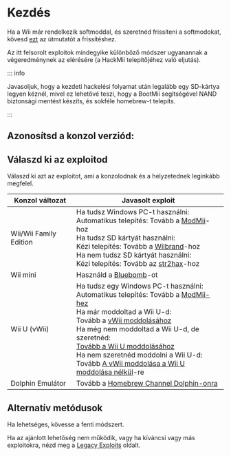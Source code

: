 # Kezdés

Ha a Wii már rendelkezik softmoddal, és szeretnéd frissíteni a softmodokat, kövesd [ezt](hackmii) az útmutatót a frissítéshez.

Az itt felsorolt exploitok mindegyike különböző módszer ugyanannak a végeredménynek az elérésére (a HackMii telepítőjéhez való eljutás).

::: info

Javasoljuk, hogy a kezdeti hackelési folyamat után legalább egy SD-kártya legyen kéznél, mivel ez lehetővé teszi, hogy a BootMii segítségével NAND biztonsági mentést készíts, és sokféle homebrew-t telepíts.

:::

## Azonosítsd a konzol verziód:

<!--@include: @/_include/identify-console.html -->

## Válaszd ki az exploitod

Válaszd ki azt az exploitot, ami a konzolodnak és a helyzetednek leginkább megfelel.

| Konzol változat                 | Javasolt exploit                                                                                                                                                                                                                                                                                                                                                                                                                                                                                       |
| ------------------------------- | ------------------------------------------------------------------------------------------------------------------------------------------------------------------------------------------------------------------------------------------------------------------------------------------------------------------------------------------------------------------------------------------------------------------------------------------------------------------------------------------------------ |
| Wii/Wii Family Edition          | Ha tudsz Windows PC-t használni:<br> Automatikus telepítés: Tovább a [ModMii](modmii)-hoz<br> Ha tudsz SD kártyát használni:<br> Kézi telepítés: Tovább a [Wilbrand](wilbrand)-hoz<br> Ha nem tudsz SD kártyát használni:<br> Kézi telepítés: Tovább az [str2hax](str2hax)-hoz<br>                                                                                                                     |
| Wii mini                        | Használd a [Bluebomb](bluebomb)-ot                                                                                                                                                                                                                                                                                                                                                                                                                                                                     |
| Wii U (vWii) | Ha tudsz egy Windows PC-t használni:<br> Automatikus telepítés: Tovább a [ModMii-hez](modmii)<br>Ha már moddoltad a Wii U-d: <br>Tovább a [vWii moddolásához](vwii-homebrew-channel)<br> Ha még nem moddoltad a Wii U-d, de szeretnéd:<br>[Tovább a Wii U moddolásához](https://wiiu.hacks.guide)<br> Ha nem szeretnéd moddolni a Wii U-d:<br> Tovább [A vWii moddolása a Wii U moddolása nélkül](wiiu-nand-dumper)-re |
| Dolphin Emulátor                | Tovább a [Homebrew Channel Dolphin-onra](homebrew-dolphin)                                                                                                                                                                                                                                                                                                                                                                                                                                             |

## Alternatív metódusok

Ha lehetséges, kövesse a fenti módszert.

Ha az ajánlott lehetőség nem működik, vagy ha kíváncsi vagy más exploitokra, nézd meg a [Legacy Exploits](legacy-exploits) oldalt.
